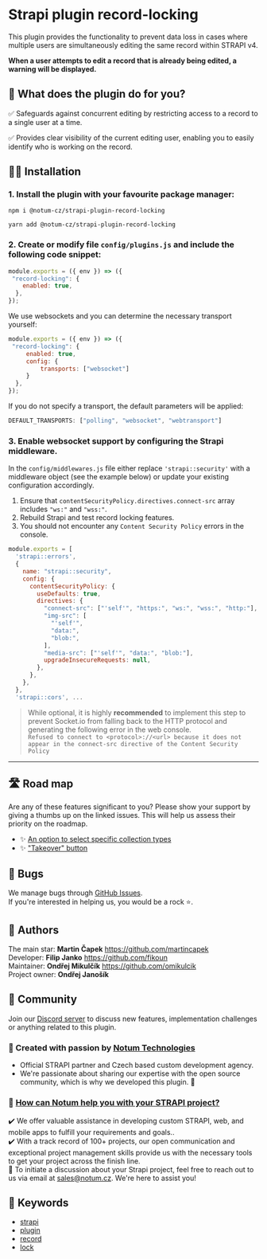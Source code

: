 # Strapi plugin record-locking

This plugin provides the functionality to prevent data loss in cases where multiple users are simultaneously editing the same record within STRAPI v4.

**When a user attempts to edit a record that is already being edited, a warning will be displayed.**


## 🙉 What does the plugin do for you?

✅ Safeguards against concurrent editing by restricting access to a record to a single user at a time.

✅ Provides clear visibility of the current editing user, enabling you to easily identify who is working on the record.
## 🧑‍💻 Installation   

### 1. Install the plugin with your favourite package manager:  

```
npm i @notum-cz/strapi-plugin-record-locking
```
```
yarn add @notum-cz/strapi-plugin-record-locking
```
### 2. Create or modify file `config/plugins.js` and include the following code snippet:

```js
module.exports = ({ env }) => ({
 "record-locking": {
    enabled: true,
  },
});
```

We use websockets and you can determine the necessary transport yourself:
```js
module.exports = ({ env }) => ({
 "record-locking": {
     enabled: true,
     config: {
         transports: ["websocket"]
     }
  },
});
```

If you do not specify a transport, the default parameters will be applied:
```js
DEFAULT_TRANSPORTS: ["polling", "websocket", "webtransport"]
```


### 3. Enable websocket support by configuring the Strapi middleware.

In the `config/middlewares.js` file either replace `'strapi::security'` with  a middleware object (see the example below) or update your existing configuration accordingly.
1. Ensure that `contentSecurityPolicy.directives.connect-src` array includes `"ws:"` and `"wss:"`.  
2. Rebuild Strapi and test record locking features.
3. You should not encounter any `Content Security Policy` errors in the console.

```js
module.exports = [
  'strapi::errors',
  {
    name: "strapi::security",
    config: {
      contentSecurityPolicy: {
        useDefaults: true,
        directives: {
          "connect-src": ["'self'", "https:", "ws:", "wss:", "http:"],
          "img-src": [
            "'self'",
            "data:",
            "blob:",
          ],
          "media-src": ["'self'", "data:", "blob:"],
          upgradeInsecureRequests: null,
        },
      },
    },
  },
  'strapi::cors', ...
```
> While optional, it is highly **recommended** to implement this step to prevent Socket.io from falling back to the HTTP protocol and generating the following error in the web console.  
`Refused to connect to <protocol>://<url> because it does not appear in the connect-src directive of the Content Security Policy`

---
## 🛣️ Road map

Are any of these features significant to you? Please show your support by giving a thumbs up on the linked issues. This will help us assess their priority on the roadmap.

- ✨ [An option to select specific collection types](https://github.com/notum-cz/strapi-plugin-record-locking/issues/46)
- ✨ ["Takeover" button](https://github.com/notum-cz/strapi-plugin-record-locking/issues/47)


## 🐛 Bugs

We manage bugs through [GitHub Issues](https://github.com/notum-cz/strapi-plugin-record-locking/issues). <br>
If you're interested in helping us, you would be a rock ⭐.

## 🧔 Authors

The main star: **Martin Čapek** https://github.com/martincapek <br>
Developer: **Filip Janko** https://github.com/fikoun <br>
Maintainer: **Ondřej Mikulčík** https://github.com/omikulcik <br>
Project owner: **Ondřej Janošík** <br>

## 💬 Community

Join our [Discord server](https://discord.gg/hZRCcfWq) to discuss new features, implementation challenges or anything related to this plugin.  

### 🚀 Created with passion by [Notum Technologies](https://notum.cz/en)

- Official STRAPI partner and Czech based custom development agency.
- We're passionate about sharing our expertise with the open source community, which is why we developed this plugin. 🖤

### 🎯 [How can Notum help you with your STRAPI project?](https://notum.cz/en/strapi/)

✔️ We offer valuable assistance in developing custom STRAPI, web, and mobile apps to fulfill your requirements and goals.. <br>
✔️ With a track record of 100+ projects, our open communication and exceptional project management skills provide us with the necessary tools to get your project across the finish line.<br>
📅 To initiate a discussion about your Strapi project, feel free to reach out to us via email at sales@notum.cz. We're here to assist you!

## 🔑 Keywords

- [strapi](https://www.npmjs.com/search?q=keywords:strapi)
- [plugin](https://www.npmjs.com/search?q=keywords:plugin)
- [record](https://www.npmjs.com/search?q=keywords:record)
- [lock](https://www.npmjs.com/search?q=keywords:lock)
